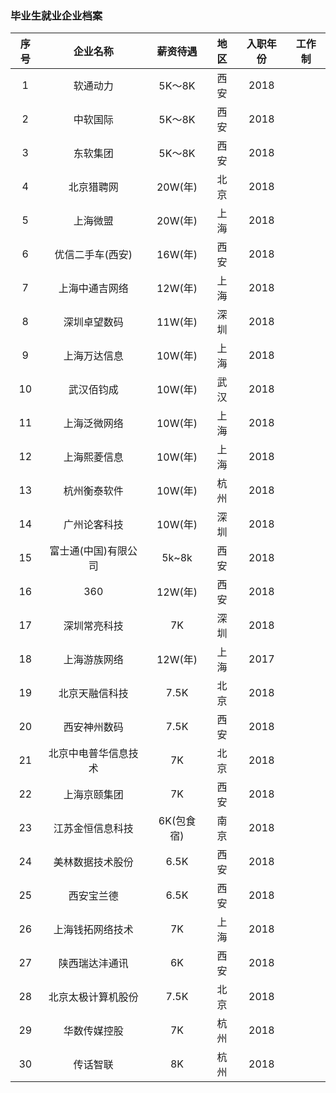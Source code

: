### 毕业生就业企业档案
| 序号 | 企业名称 | 薪资待遇 | 地区 | 入职年份 | 工作制 |
| :----:| :----:| :----: | :----: | :----: | :----: |
| 1 | 软通动力 | 5K～8K | 西安 | 2018 |  |
| 2 | 中软国际 | 5K～8K | 西安 | 2018 |  |
| 3 | 东软集团 | 5K～8K | 西安 | 2018 |  |
| 4 | 北京猎聘网 | 20W(年) | 北京 | 2018 |  |
| 5 | 上海微盟 | 20W(年) | 上海 | 2018 |  |
| 6 | 优信二手车(西安) | 16W(年) | 西安 | 2018 |  |
| 7 | 上海中通吉网络 | 12W(年) | 上海 | 2018 |  |
| 8 | 深圳卓望数码 | 11W(年) | 深圳 | 2018 |  |
| 9 | 上海万达信息 | 10W(年) | 上海 | 2018 |  |
| 10 | 武汉佰钧成 | 10W(年) | 武汉 | 2018 |  |
| 11 | 上海泛微网络 | 10W(年) | 上海 | 2018 |  |
| 12 | 上海熙菱信息 | 10W(年) | 上海 | 2018 |  |
| 13 | 杭州衡泰软件 | 10W(年) | 杭州 | 2018 |  |
| 14 | 广州论客科技 | 10W(年) | 深圳 | 2018 |  |
| 15 | 富士通(中国)有限公司 | 5k~8k | 西安 | 2018 |  |
| 16 | 360 | 12W(年) | 西安 | 2018 |  |
| 17 | 深圳常亮科技 | 7K | 深圳 | 2018 |  |
| 18 | 上海游族网络 | 12W(年) | 上海 | 2017 |  |
| 19 | 北京天融信科技 | 7.5K | 北京 | 2018 |  |
| 20 | 西安神州数码 | 7.5K | 西安 | 2018 |  |
| 21 | 北京中电普华信息技术 | 7K | 北京 | 2018 |  |
| 22 | 上海京颐集团 | 7K | 西安 | 2018 |  |
| 23 | 江苏金恒信息科技 | 6K(包食宿) | 南京 | 2018 |  |
| 24 | 美林数据技术股份 | 6.5K | 西安 | 2018 |  |
| 25 | 西安宝兰德 | 6.5K | 西安 | 2018 |  |
| 26 | 上海钱拓网络技术 | 7K | 上海 | 2018 |  |
| 27 | 陕西瑞达沣通讯 | 6K | 西安 | 2018 |  |
| 28 | 北京太极计算机股份 | 7.5K | 北京 | 2018 |  |
| 29 | 华数传媒控股 | 7K | 杭州 | 2018 |  |
| 30 | 传话智联 | 8K | 杭州 | 2018 |  |
